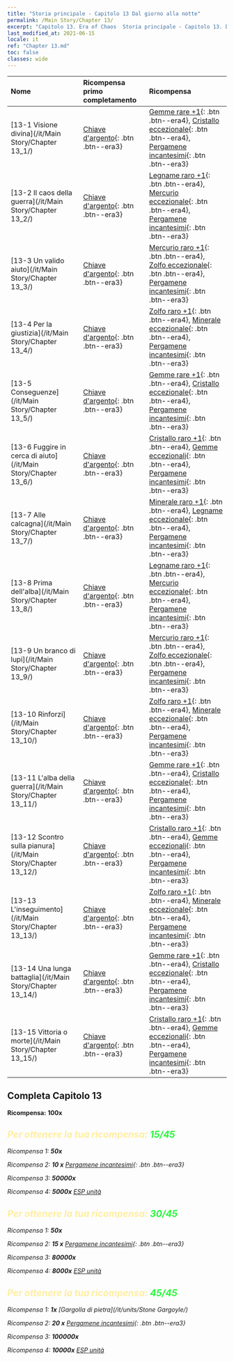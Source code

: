 ```yaml
---
title: "Storia principale - Capitolo 13 Dal giorno alla notte"
permalink: /Main Story/Chapter 13/
excerpt: "Capitolo 13. Era of Chaos  Storia principale - Capitolo 13. Dal giorno alla notte"
last_modified_at: 2021-06-15
locale: it
ref: "Chapter 13.md"
toc: false
classes: wide
---
```


  | Nome |  Ricompensa primo completamento | Ricompensa |
  |:------------|:------------|:------------| 
  | [13-1 Visione divina](/it/Main Story/Chapter 13_1/) | [Chiave d'argento](/ItemsIT/con_693/){: .btn .btn--era3} | [Gemme rare +1](/ItemsIT/mat_44/){: .btn .btn--era4}, [Cristallo eccezionale](/ItemsIT/mat_38/){: .btn .btn--era4}, [Pergamene incantesimi](/ItemsIT/con_694/){: .btn .btn--era3} |
  | [13-2 Il caos della guerra](/it/Main Story/Chapter 13_2/) | [Chiave d'argento](/ItemsIT/con_693/){: .btn .btn--era3} | [Legname raro +1](/ItemsIT/mat_41/){: .btn .btn--era4}, [Mercurio eccezionale](/ItemsIT/mat_35/){: .btn .btn--era4}, [Pergamene incantesimi](/ItemsIT/con_694/){: .btn .btn--era3} |
  | [13-3 Un valido aiuto](/it/Main Story/Chapter 13_3/) | [Chiave d'argento](/ItemsIT/con_693/){: .btn .btn--era3} | [Mercurio raro +1](/ItemsIT/mat_42/){: .btn .btn--era4}, [Zolfo eccezionale](/ItemsIT/mat_36/){: .btn .btn--era4}, [Pergamene incantesimi](/ItemsIT/con_694/){: .btn .btn--era3} |
  | [13-4 Per la giustizia](/it/Main Story/Chapter 13_4/) | [Chiave d'argento](/ItemsIT/con_693/){: .btn .btn--era3} | [Zolfo raro +1](/ItemsIT/mat_43/){: .btn .btn--era4}, [Minerale eccezionale](/ItemsIT/mat_33/){: .btn .btn--era4}, [Pergamene incantesimi](/ItemsIT/con_694/){: .btn .btn--era3} |
  | [13-5 Conseguenze](/it/Main Story/Chapter 13_5/) | [Chiave d'argento](/ItemsIT/con_693/){: .btn .btn--era3} | [Gemme rare +1](/ItemsIT/mat_44/){: .btn .btn--era4}, [Cristallo eccezionale](/ItemsIT/mat_38/){: .btn .btn--era4}, [Pergamene incantesimi](/ItemsIT/con_694/){: .btn .btn--era3} |
  | [13-6 Fuggire in cerca di aiuto](/it/Main Story/Chapter 13_6/) | [Chiave d'argento](/ItemsIT/con_693/){: .btn .btn--era3} | [Cristallo raro +1](/ItemsIT/mat_45/){: .btn .btn--era4}, [Gemme eccezionali](/ItemsIT/mat_37/){: .btn .btn--era4}, [Pergamene incantesimi](/ItemsIT/con_694/){: .btn .btn--era3} |
  | [13-7 Alle calcagna](/it/Main Story/Chapter 13_7/) | [Chiave d'argento](/ItemsIT/con_693/){: .btn .btn--era3} | [Minerale raro +1](/ItemsIT/mat_40/){: .btn .btn--era4}, [Legname eccezionale](/ItemsIT/mat_34/){: .btn .btn--era4}, [Pergamene incantesimi](/ItemsIT/con_694/){: .btn .btn--era3} |
  | [13-8 Prima dell'alba](/it/Main Story/Chapter 13_8/) | [Chiave d'argento](/ItemsIT/con_693/){: .btn .btn--era3} | [Legname raro +1](/ItemsIT/mat_41/){: .btn .btn--era4}, [Mercurio eccezionale](/ItemsIT/mat_35/){: .btn .btn--era4}, [Pergamene incantesimi](/ItemsIT/con_694/){: .btn .btn--era3} |
  | [13-9 Un branco di lupi](/it/Main Story/Chapter 13_9/) | [Chiave d'argento](/ItemsIT/con_693/){: .btn .btn--era3} | [Mercurio raro +1](/ItemsIT/mat_42/){: .btn .btn--era4}, [Zolfo eccezionale](/ItemsIT/mat_36/){: .btn .btn--era4}, [Pergamene incantesimi](/ItemsIT/con_694/){: .btn .btn--era3} |
  | [13-10 Rinforzi](/it/Main Story/Chapter 13_10/) | [Chiave d'argento](/ItemsIT/con_693/){: .btn .btn--era3} | [Zolfo raro +1](/ItemsIT/mat_43/){: .btn .btn--era4}, [Minerale eccezionale](/ItemsIT/mat_33/){: .btn .btn--era4}, [Pergamene incantesimi](/ItemsIT/con_694/){: .btn .btn--era3} |
  | [13-11 L'alba della guerra](/it/Main Story/Chapter 13_11/) | [Chiave d'argento](/ItemsIT/con_693/){: .btn .btn--era3} | [Gemme rare +1](/ItemsIT/mat_44/){: .btn .btn--era4}, [Cristallo eccezionale](/ItemsIT/mat_38/){: .btn .btn--era4}, [Pergamene incantesimi](/ItemsIT/con_694/){: .btn .btn--era3} |
  | [13-12 Scontro sulla pianura](/it/Main Story/Chapter 13_12/) | [Chiave d'argento](/ItemsIT/con_693/){: .btn .btn--era3} | [Cristallo raro +1](/ItemsIT/mat_45/){: .btn .btn--era4}, [Gemme eccezionali](/ItemsIT/mat_37/){: .btn .btn--era4}, [Pergamene incantesimi](/ItemsIT/con_694/){: .btn .btn--era3} |
  | [13-13 L'inseguimento](/it/Main Story/Chapter 13_13/) | [Chiave d'argento](/ItemsIT/con_693/){: .btn .btn--era3} | [Zolfo raro +1](/ItemsIT/mat_43/){: .btn .btn--era4}, [Minerale eccezionale](/ItemsIT/mat_33/){: .btn .btn--era4}, [Pergamene incantesimi](/ItemsIT/con_694/){: .btn .btn--era3} |
  | [13-14 Una lunga battaglia](/it/Main Story/Chapter 13_14/) | [Chiave d'argento](/ItemsIT/con_693/){: .btn .btn--era3} | [Gemme rare +1](/ItemsIT/mat_44/){: .btn .btn--era4}, [Cristallo eccezionale](/ItemsIT/mat_38/){: .btn .btn--era4}, [Pergamene incantesimi](/ItemsIT/con_694/){: .btn .btn--era3} |
  | [13-15 Vittoria o morte](/it/Main Story/Chapter 13_15/) | [Chiave d'argento](/ItemsIT/con_693/){: .btn .btn--era3} | [Cristallo raro +1](/ItemsIT/mat_45/){: .btn .btn--era4}, [Gemme eccezionali](/ItemsIT/mat_37/){: .btn .btn--era4}, [Pergamene incantesimi](/ItemsIT/con_694/){: .btn .btn--era3} |


## Completa Capitolo 13

 **Ricompensa:**  **100x** <i class="fas fa-gem"/>



## <span style="color: #ffeea0">Per ottenere la tua ricompensa: </span><span style="color: #27f73a">15/45</span>

 Ricompensa 1:  **50x** <i class="fas fa-gem"/>

 Ricompensa 2: **10 x** [Pergamene incantesimi](/ItemsIT/con_694/){: .btn .btn--era3}

 Ricompensa 3:  **50000x** <i class="fas fa-coins"/>

 Ricompensa 4:  **5000x** [ESP unità](/ItemsIT/con_902/)



## <span style="color: #ffeea0">Per ottenere la tua ricompensa: </span><span style="color: #27f73a">30/45</span>

 Ricompensa 1:  **50x** <i class="fas fa-gem"/>

 Ricompensa 2: **15 x** [Pergamene incantesimi](/ItemsIT/con_694/){: .btn .btn--era3}

 Ricompensa 3:  **80000x** <i class="fas fa-coins"/>

 Ricompensa 4:  **8000x** [ESP unità](/ItemsIT/con_902/)



## <span style="color: #ffeea0">Per ottenere la tua ricompensa: </span><span style="color: #27f73a">45/45</span>

 Ricompensa 1:  **1x** [Gargolla di pietra](/it/units/Stone Gargoyle/)

 Ricompensa 2: **20 x** [Pergamene incantesimi](/ItemsIT/con_694/){: .btn .btn--era3}

 Ricompensa 3:  **100000x** <i class="fas fa-coins"/>

 Ricompensa 4:  **10000x** [ESP unità](/ItemsIT/con_902/)

